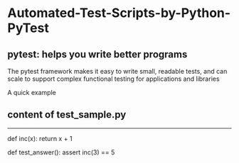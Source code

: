 # Automated-Test-Scripts-by-Python-PyTest

## pytest: helps you write better programs

The pytest framework makes it easy to write small, readable tests, and can scale to support complex functional testing for applications and libraries

A quick example

## content of test_sample.py
---
def inc(x):
    return x + 1
    
def test_answer():
    assert inc(3) == 5
 
